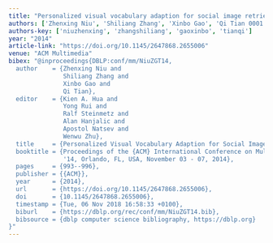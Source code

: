 ```yaml
---
title: "Personalized visual vocabulary adaption for social image retrieval"
authors: ['Zhenxing Niu', 'Shiliang Zhang', 'Xinbo Gao', 'Qi Tian 0001']
authors-key: ['niuzhenxing', 'zhangshiliang', 'gaoxinbo', 'tianqi']
year: "2014"
article-link: "https://doi.org/10.1145/2647868.2655006"
venue: "ACM Multimedia"
bibex: "@inproceedings{DBLP:conf/mm/NiuZGT14,
  author    = {Zhenxing Niu and
               Shiliang Zhang and
               Xinbo Gao and
               Qi Tian},
  editor    = {Kien A. Hua and
               Yong Rui and
               Ralf Steinmetz and
               Alan Hanjalic and
               Apostol Natsev and
               Wenwu Zhu},
  title     = {Personalized Visual Vocabulary Adaption for Social Image Retrieval},
  booktitle = {Proceedings of the {ACM} International Conference on Multimedia, {MM}
               '14, Orlando, FL, USA, November 03 - 07, 2014},
  pages     = {993--996},
  publisher = {{ACM}},
  year      = {2014},
  url       = {https://doi.org/10.1145/2647868.2655006},
  doi       = {10.1145/2647868.2655006},
  timestamp = {Tue, 06 Nov 2018 16:58:33 +0100},
  biburl    = {https://dblp.org/rec/conf/mm/NiuZGT14.bib},
  bibsource = {dblp computer science bibliography, https://dblp.org}
}"
---
```

